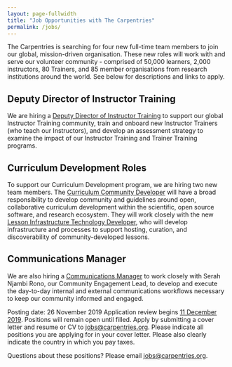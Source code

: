 ```yaml
---
layout: page-fullwidth
title: "Job Opportunities with The Carpentries"
permalink: /jobs/
---
```


The Carpentries is searching for four new full-time team members to join our global, mission-driven organisation. 
These new roles will work with and serve our volunteer community - comprised of 50,000 learners, 2,000 instructors, 80 Trainers, 
and 85 member organisations from research institutions around the world. See below for descriptions and links to apply.

## Deputy Director of Instructor Training
We are hiring a [Deputy Director of Instructor Training](https://carpentries.org/deputy-director-of-instructor-training/) to support 
our global Instructor Training community, train and onboard new Instructor Trainers (who teach our Instructors), and develop an 
assessment strategy to examine the impact of our Instructor Training and Trainer Training programs.

## Curriculum Development Roles  
To support our Curriculum Development program, we are hiring two new team members. The 
[Curriculum Community Developer](https://carpentries.org/curriculum-community-developer/) will have a broad responsibility to develop 
community and guidelines around open, collaborative curriculum development within the scientific, open source software, and research 
ecosystem. They will work closely with the new 
[Lesson Infrastructure Technology Developer](https://carpentries.org/lesson-infrastructure-technology-developer), 
who will develop infrastructure and processes to support hosting, curation, and discoverability of community-developed lessons. 

## Communications Manager
We are also hiring a [Communications Manager](https://carpentries.org/communications-manager/) to work closely with Serah Njambi Rono, 
our Community Engagement Lead, to develop and execute the day-to-day internal and external communications workflows necessary to keep 
our community informed and engaged.

Posting date: 26 November 2019
Application review begins [11 December 2019](https://www.timeanddate.com/worldclock/fixedtime.html?iso=20191211T235959&p1=3400). Positions will remain open until filled.
Apply by submitting a cover letter and resume or CV to [jobs@carpentries.org](mailto:jobs@carpentries.org). Please indicate all positions you are applying for in your cover letter. Please also clearly indicate the country in which you pay taxes. 

Questions about these positions? Please email [jobs@carpentries.org](mailto:jobs@carpentries.org).
